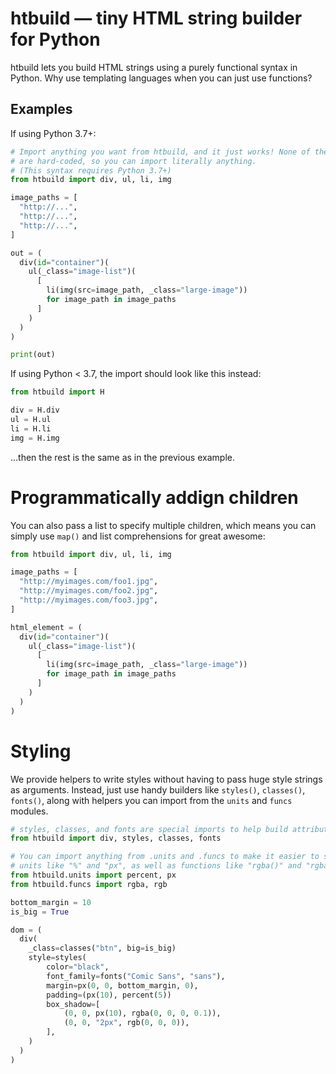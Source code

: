 # htbuild — tiny HTML string builder for Python

htbuild lets you build HTML strings using a purely functional syntax in Python.
Why use templating languages when you can just use functions?

## Examples

If using Python 3.7+:

```py
# Import anything you want from htbuild, and it just works! None of these tags
# are hard-coded, so you can import literally anything.
# (This syntax requires Python 3.7+)
from htbuild import div, ul, li, img

image_paths = [
  "http://...",
  "http://...",
  "http://...",
]

out = (
  div(id="container")(
    ul(_class="image-list")(
      [
        li(img(src=image_path, _class="large-image"))
        for image_path in image_paths
      ]
    )
  )
)

print(out)
```

If using Python &lt; 3.7, the import should look like this instead:

```py
from htbuild import H

div = H.div
ul = H.ul
li = H.li
img = H.img
```

...then the rest is the same as in the previous example.


# Programmatically addign children

You can also pass a list to specify multiple children, which means you can
simply use `map()` and list comprehensions for great awesome:

```py
from htbuild import div, ul, li, img

image_paths = [
  "http://myimages.com/foo1.jpg",
  "http://myimages.com/foo2.jpg",
  "http://myimages.com/foo3.jpg",
]

html_element = (
  div(id="container")(
    ul(_class="image-list")(
      [
        li(img(src=image_path, _class="large-image"))
        for image_path in image_paths
      ]
    )
  )
)
```

# Styling

We provide helpers to write styles without having to pass huge style strings as
arguments. Instead, just use handy builders like `styles()`, `classes()`,
`fonts()`, along with helpers you can import from the `units` and `funcs`
modules.

```py
# styles, classes, and fonts are special imports to help build attribute strings.
from htbuild import div, styles, classes, fonts

# You can import anything from .units and .funcs to make it easier to specify
# units like "%" and "px", as well as functions like "rgba()" and "rgba()".
from htbuild.units import percent, px
from htbuild.funcs import rgba, rgb

bottom_margin = 10
is_big = True

dom = (
  div(
    _class=classes("btn", big=is_big)
    style=styles(
        color="black",
        font_family=fonts("Comic Sans", "sans"),
        margin=px(0, 0, bottom_margin, 0),
        padding=(px(10), percent(5))
        box_shadow=[
            (0, 0, px(10), rgba(0, 0, 0, 0.1)),
            (0, 0, "2px", rgb(0, 0, 0)),
        ],
    )
  )
)
```
